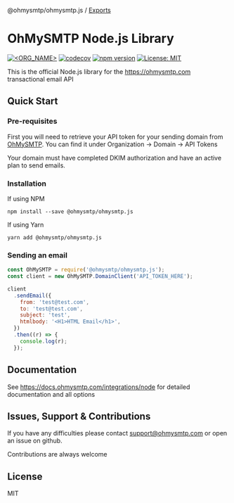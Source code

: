 @ohmysmtp/ohmysmtp.js / [Exports](modules.md)

# OhMySMTP Node.js Library

[![<ORG_NAME>](https://circleci.com/gh/ohmysmtp/ohmysmtp.js.svg?style=svg)](https://app.circleci.com/pipelines/github/ohmysmtp/ohmysmtp.js)
[![codecov](https://codecov.io/gh/ohmysmtp/ohmysmtp.js/branch/master/graph/badge.svg?token=QDLVU2JGyD)](https://codecov.io/gh/ohmysmtp/ohmysmtp.js)
[![npm version](https://badge.fury.io/js/%40ohmysmtp%2Fohmysmtp.js.svg)](https://badge.fury.io/js/%40ohmysmtp%2Fohmysmtp.js)
[![License: MIT](https://img.shields.io/badge/License-MIT-green.svg)](https://opensource.org/licenses/MIT)

This is the official Node.js library for the https://ohmysmtp.com transactional email API

## Quick Start

### Pre-requisites

First you will need to retrieve your API token for your sending domain from [OhMySMTP](https://app.ohmysmtp.com). You can find it under Organization -> Domain -> API Tokens

Your domain must have completed DKIM authorization and have an active plan to send emails.

### Installation

If using NPM

`npm install --save @ohmysmtp/ohmysmtp.js`

If using Yarn

`yarn add @ohmysmtp/ohmysmtp.js`

### Sending an email

```javascript
const OhMySMTP = require('@ohmysmtp/ohmysmtp.js');
const client = new OhMySMTP.DomainClient('API_TOKEN_HERE');

client
  .sendEmail({
    from: 'test@test.com',
    to: 'test@test.com',
    subject: 'test',
    htmlbody: '<H1>HTML Email</h1>',
  })
  .then((r) => {
    console.log(r);
  });
```

## Documentation

See https://docs.ohmysmtp.com/integrations/node for detailed documentation and all options

## Issues, Support & Contributions

If you have any difficulties please contact support@ohmysmtp.com or open an issue on github.

Contributions are always welcome

## License

MIT
